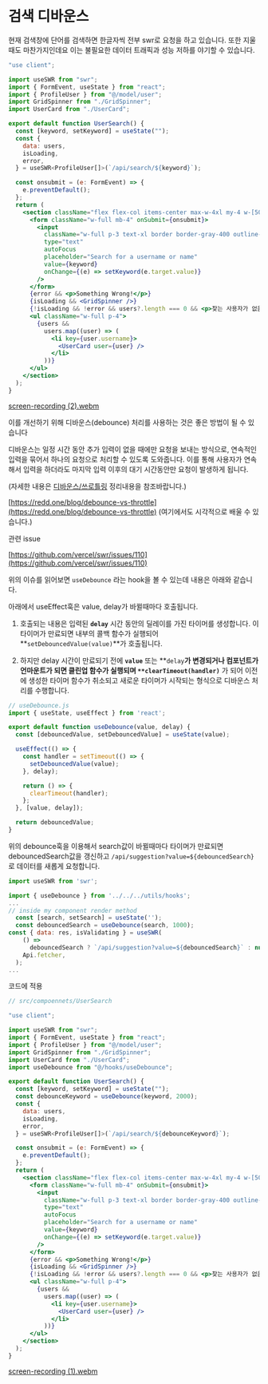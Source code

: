# 검색 디바운스

현재 검색창에 단어를 검색하면 한글자씩 전부 swr로 요청을 하고 있습니다. 또한 지울때도 마찬가지인데요 이는 불필요한 데이터 트래픽과 성능 저하를 야기할 수 있습니다.

```jsx
"use client";

import useSWR from "swr";
import { FormEvent, useState } from "react";
import { ProfileUser } from "@/model/user";
import GridSpinner from "./GridSpinner";
import UserCard from "./UserCard";

export default function UserSearch() {
  const [keyword, setKeyword] = useState("");
  const {
    data: users,
    isLoading,
    error,
  } = useSWR<ProfileUser[]>(`/api/search/${keyword}`);

  const onsubmit = (e: FormEvent) => {
    e.preventDefault();
  };
  return (
    <section className="flex flex-col items-center max-w-4xl my-4 w-[500px]">
      <form className="w-full mb-4" onSubmit={onsubmit}>
        <input
          className="w-full p-3 text-xl border border-gray-400 outline-none"
          type="text"
          autoFocus
          placeholder="Search for a username or name"
          value={keyword}
          onChange={(e) => setKeyword(e.target.value)}
        />
      </form>
      {error && <p>Something Wrong!</p>}
      {isLoading && <GridSpinner />}
      {!isLoading && !error && users?.length === 0 && <p>찾는 사용자가 없음</p>}
      <ul className="w-full p-4">
        {users &&
          users.map((user) => (
            <li key={user.username}>
              <UserCard user={user} />
            </li>
          ))}
      </ul>
    </section>
  );
}
```

[screen-recording (2).webm](%E1%84%80%E1%85%A5%E1%86%B7%E1%84%89%E1%85%A2%E1%86%A8%20%E1%84%83%E1%85%B5%E1%84%87%E1%85%A1%E1%84%8B%E1%85%AE%E1%86%AB%E1%84%89%E1%85%B3%20aa1d5d4f0a884c6b82c69f9e0b65871e/screen-recording_(2).webm)

이를 개선하기 위해 디바운스(debounce) 처리를 사용하는 것은 좋은 방법이 될 수 있습니다

디바운스는 일정 시간 동안 추가 입력이 없을 때에만 요청을 보내는 방식으로, 연속적인 입력을 묶어서 하나의 요청으로 처리할 수 있도록 도와줍니다. 이를 통해 사용자가 연속해서 입력을 하더라도 마지막 입력 이후의 대기 시간동안만 요청이 발생하게 됩니다.

(자세한 내용은 [디바운스/쓰로틀링](https://www.notion.so/ec4083b1c21b40cdad45389eb6b8610a?pvs=21) 정리내용을 참조바랍니다.)

[https://redd.one/blog/debounce-vs-throttle](https://redd.one/blog/debounce-vs-throttle) (여기에서도 시각적으로 배울 수 있습니다.)

관련 issue

[https://github.com/vercel/swr/issues/110](https://github.com/vercel/swr/issues/110)

위의 이슈를 읽어보면 `useDebounce` 라는 hook을 볼 수 있는데 내용은 아래와 같습니다.

아래에서 useEffect훅은 value, delay가 바뀔때마다 호출됩니다.

1. 호출되는 내용은 입력된 **`delay`** 시간 동안의 딜레이를 가진 타이머를 생성합니다. 이 타이머가 만료되면 내부의 콜백 함수가 실행되어 **`setDebouncedValue(value)`**가 호출됩니다.

1. 하지만 delay 시간이 만료되기 전에 **`value`** 또는 **`delay`**가 변경되거나 컴포넌트가 언마운트가 되면 클린업 함수가 실행되며 `**clearTimeout(handler)`** 가 되어 이전에 생성한 타이머 함수가 취소되고 새로운 타이머가 시작되는 형식으로 디바운스 처리를 수행합니다.

```jsx
// useDebounce.js
import { useState, useEffect } from 'react';

export default function useDebounce(value, delay) {
  const [debouncedValue, setDebouncedValue] = useState(value);

  useEffect(() => {
    const handler = setTimeout(() => {
      setDebouncedValue(value);
    }, delay);

    return () => {
      clearTimeout(handler);
    };
  }, [value, delay]);

  return debouncedValue;
}
```

위의 debounce훅을 이용해서 search값이 바뀔때마다 타이머가 만료되면 debouncedSearch값을 갱신하고 `/api/suggestion?value=${debouncedSearch}` 로 데이터를 새롭게 요청합니다.

```jsx
import useSWR from 'swr';

import { useDebounce } from '../../../utils/hooks';
...
// inside my component render method
  const [search, setSearch] = useState('');
  const debouncedSearch = useDebounce(search, 1000);
const { data: res, isValidating } = useSWR(
    () =>
      debouncedSearch ? `/api/suggestion?value=${debouncedSearch}` : null,
    Api.fetcher,
  );
...
```

코드에 적용

```jsx
// src/compoennets/UserSearch

"use client";

import useSWR from "swr";
import { FormEvent, useState } from "react";
import { ProfileUser } from "@/model/user";
import GridSpinner from "./GridSpinner";
import UserCard from "./UserCard";
import useDebounce from "@/hooks/useDebounce";

export default function UserSearch() {
  const [keyword, setKeyword] = useState("");
  const debounceKeyword = useDebounce(keyword, 2000);
  const {
    data: users,
    isLoading,
    error,
  } = useSWR<ProfileUser[]>(`/api/search/${debounceKeyword}`);

  const onsubmit = (e: FormEvent) => {
    e.preventDefault();
  };
  return (
    <section className="flex flex-col items-center max-w-4xl my-4 w-[500px]">
      <form className="w-full mb-4" onSubmit={onsubmit}>
        <input
          className="w-full p-3 text-xl border border-gray-400 outline-none"
          type="text"
          autoFocus
          placeholder="Search for a username or name"
          value={keyword}
          onChange={(e) => setKeyword(e.target.value)}
        />
      </form>
      {error && <p>Something Wrong!</p>}
      {isLoading && <GridSpinner />}
      {!isLoading && !error && users?.length === 0 && <p>찾는 사용자가 없음</p>}
      <ul className="w-full p-4">
        {users &&
          users.map((user) => (
            <li key={user.username}>
              <UserCard user={user} />
            </li>
          ))}
      </ul>
    </section>
  );
}
```

[screen-recording (1).webm](%E1%84%80%E1%85%A5%E1%86%B7%E1%84%89%E1%85%A2%E1%86%A8%20%E1%84%83%E1%85%B5%E1%84%87%E1%85%A1%E1%84%8B%E1%85%AE%E1%86%AB%E1%84%89%E1%85%B3%20aa1d5d4f0a884c6b82c69f9e0b65871e/screen-recording_(1).webm)